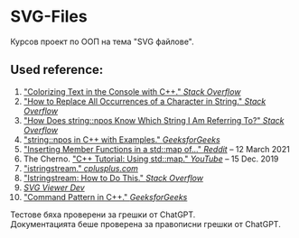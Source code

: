 # SVG-Files

Курсов проект по ООП на тема "SVG файлове".



## Used reference:

1. ["Colorizing Text in the Console with C++." *Stack Overflow*](https://stackoverflow.com/questions/4053837/colorizing-text-in-the-console-with-c)  
2. ["How to Replace All Occurrences of a Character in String." *Stack Overflow*](https://stackoverflow.com/questions/2896600/how-to-replace-all-occurrences-of-a-character-in-string)  
3. ["How Does string::npos Know Which String I Am Referring To?" *Stack Overflow*](https://stackoverflow.com/questions/21654609/how-does-stringnpos-know-which-string-i-am-referring-to)  
4. ["string::npos in C++ with Examples." *GeeksforGeeks*](https://www.geeksforgeeks.org/stringnpos-in-c-with-examples/)
5. ["Inserting Member Functions in a std::map of..." *Reddit*](https://www.reddit.com/r/cpp_questions/comments/mbbg58/inserting_member_functions_in_a_stdmap_of/) – 12 March 2021  
6. The Cherno. ["C++ Tutorial: Using std::map." *YouTube*](https://www.youtube.com/watch?v=KiB0vRi2wlc&t=1361s) – 15 Dec. 2019  
7. ["istringstream." *cplusplus.com*](https://cplusplus.com/reference/sstream/istringstream/)
8. ["Istringstream: How to Do This." *Stack Overflow*](https://stackoverflow.com/questions/2323929/istringstream-how-to-do-this)  
9. [*SVG Viewer Dev*](https://www.svgviewer.dev/)
10. ["Command Pattern in C++." *GeeksforGeeks*](https://www.geeksforgeeks.org/command-pattern-c-design-patterns/)

Тестове бяха проверени за грешки от ChatGPT. \
Документацията беше проверена за правописни грешки от ChatGPT.

